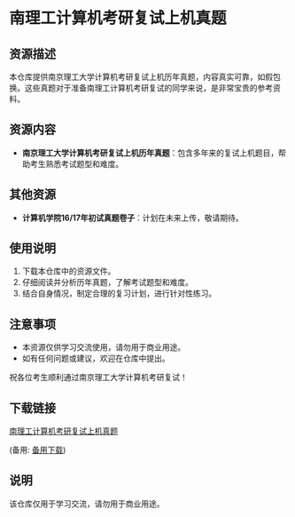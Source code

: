 # 南理工计算机考研复试上机真题

## 资源描述

本仓库提供南京理工大学计算机考研复试上机历年真题，内容真实可靠，如假包换。这些真题对于准备南理工计算机考研复试的同学来说，是非常宝贵的参考资料。

## 资源内容

- **南京理工大学计算机考研复试上机历年真题**：包含多年来的复试上机题目，帮助考生熟悉考试题型和难度。

## 其他资源

- **计算机学院16/17年初试真题卷子**：计划在未来上传，敬请期待。

## 使用说明

1. 下载本仓库中的资源文件。
2. 仔细阅读并分析历年真题，了解考试题型和难度。
3. 结合自身情况，制定合理的复习计划，进行针对性练习。

## 注意事项

- 本资源仅供学习交流使用，请勿用于商业用途。
- 如有任何问题或建议，欢迎在仓库中提出。

祝各位考生顺利通过南京理工大学计算机考研复试！

## 下载链接
[南理工计算机考研复试上机真题](https://pan.quark.cn/s/8e90d019c988) 

(备用: [备用下载](https://pan.baidu.com/s/1RPHIrBAewcTG3iv1bFjmCg?pwd=1234))

## 说明

该仓库仅用于学习交流，请勿用于商业用途。
